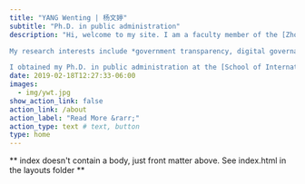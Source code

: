 ```yaml
---
title: "YANG Wenting | 杨文婷"
subtitle: "Ph.D. in public administration"
description: "Hi, welcome to my site. I am a faculty member of the [Zhou Enlai School of Government]( https://zfxy.nankai.edu.cn/), Nankai University. My official website is [here](https://yangwentingnku.github.io/).<br/>

My research interests include *government transparency, digital governance, and coproduction*.<br/>

I obtained my Ph.D. in public administration at the [School of International and Public Affairs](https://www.sipa.sjtu.edu.cn/), Shanghai Jiao Tong University. I am extraordinarily honored and grateful to have Professor Bo Fan as my adviser. He had supported and guided me in my academic progress."
date: 2019-02-18T12:27:33-06:00
images:
  - img/ywt.jpg
show_action_link: false
action_link: /about
action_label: "Read More &rarr;"
action_type: text # text, button
type: home
---
```


** index doesn't contain a body, just front matter above.
See index.html in the layouts folder **
